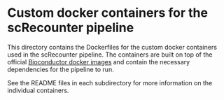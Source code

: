 Custom docker containers for the scRecounter pipeline
=====================================================

This directory contains the Dockerfiles for the custom docker containers used in the scRecounter pipeline. 
The containers are built on top of the official [Bioconductor docker images](https://hub.docker.com/u/bioconductor)
and contain the necessary dependencies for the pipeline to run.

See the README files in each subdirectory for more information on the individual containers.
